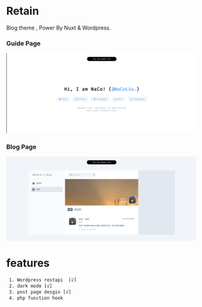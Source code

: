 # Retain
Blog theme , Power By Nuxt &amp; Wordpress.

### Guide Page

![theme preview](https://raw.githubusercontent.com/NaCoLiu/Retain/main/home.png)

### Blog Page

![blog preview](https://raw.githubusercontent.com/NaCoLiu/Retain/main/blog.png)

# features

```
 1. Wordpress restapi  [√]
 2. dark mode [√]
 3. post page desgin [√]
 4. php function hook
```